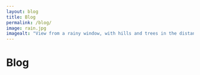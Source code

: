 ```yaml
---
layout: blog
title: Blog
permalink: /blog/
image: rain.jpg
imagealt: "View from a rainy window, with hills and trees in the distance."
---
```


# Blog